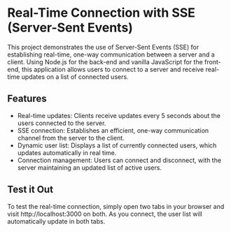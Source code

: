 # Real-Time Connection with SSE (Server-Sent Events)

This project demonstrates the use of Server-Sent Events (SSE) for establishing real-time, one-way communication between a server and a client. Using Node.js for the back-end and vanilla JavaScript for the front-end, this application allows users to connect to a server and receive real-time updates on a list of connected users.

## Features

- Real-time updates: Clients receive updates every 5 seconds about the users connected to the server.
- SSE connection: Establishes an efficient, one-way communication channel from the server to the client.
- Dynamic user list: Displays a list of currently connected users, which updates automatically in real time.
- Connection management: Users can connect and disconnect, with the server maintaining an updated list of active users.

## Test it Out

To test the real-time connection, simply open two tabs in your browser and visit http://localhost:3000 on both. As you connect, the user list will automatically update in both tabs.
